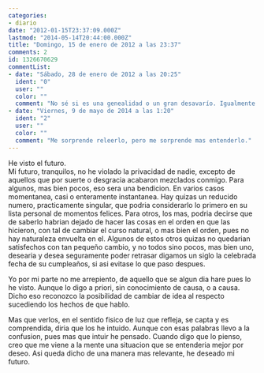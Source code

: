```yaml
---
categories:
- diario
date: "2012-01-15T23:37:09.000Z"
lastmod: "2014-05-14T20:44:00.000Z"
title: "Domingo, 15 de enero de 2012 a las 23:37"
comments: 2
id: 1326670629
commentList:
- date: "Sábado, 28 de enero de 2012 a las 20:25"
  ident: "0"
  user: ""
  color: ""
  comment: "No sé si es una genealidad o un gran desavarío. Igualmente gracias por compartirlo."
- date: "Viernes, 9 de mayo de 2014 a las 1:20"
  ident: "2"
  user: ""
  color: ""
  comment: "Me sorprende releerlo, pero me sorprende mas entenderlo."
---
```


He visto el futuro.  
Mi futuro, tranquilos, no he violado la privacidad de nadie, excepto de aquellos que por suerte o desgracia acabaron mezclados conmigo. Para algunos, mas bien pocos, eso sera una bendicion. En varios casos momentanea, casi o enteramente instantanea. Hay quizas un reducido numero, practicamente singular, que podria considerarlo lo primero en su lista personal de momentos felices. Para otros, los mas, podria decirse que de saberlo habrian dejado de hacer las cosas en el orden en que las hicieron, con tal de cambiar el curso natural, o mas bien el orden, pues no hay naturaleza envuelta en el. Algunos de estos otros quizas no quedarian satisfechos con tan pequeño cambio, y no todos sino pocos, mas bien uno, desearia y desea seguramente poder retrasar digamos un siglo la celebrada fecha de su cumpleaños, si asi evitase lo que paso despues.  
  
Yo por mi parte no me arrepiento, de aquello que se algun dia hare pues lo he visto. Aunque lo digo a priori, sin conocimiento de causa, o a causa. Dicho eso reconozco la posibilidad de cambiar de idea al respecto sucediendo los hechos de que hablo.  
  
Mas que verlos, en el sentido fisico de luz que refleja, se capta y es comprendida, diria que los he intuido. Aunque con esas palabras llevo a la confusion, pues mas que intuir he pensado. Cuando digo que lo pienso, creo que me viene a la mente una situacion que se entenderia mejor por deseo. Asi queda dicho de una manera mas relevante, he deseado mi futuro.